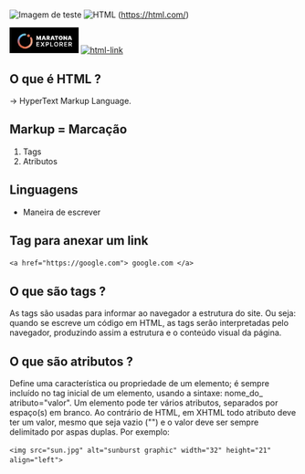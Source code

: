 #

![Imagem de teste](https://camo.githubusercontent.com/fb936e68a052eca6a4a8cd34217732ae9c54d27b4f926cc0f46213270d9a8983/687474703a2f2f692e696d6775722e636f6d2f68524c75657a322e706e67)
![HTML](https://img.shields.io/badge/HTML%20link-HTML-red) (https://html.com/)

<img src="public\img\Captura de tela 2022-06-07 023436.png" alt="maratona-logo">
<a href="https://html.com/">
    <img src="https://img.shields.io/badge/HTML%20link-HTML-red" alt="html-link">
</a>

## O que é HTML ?

-> HyperText Markup Language.

## Markup = **Marcação**

<ol>
    <li>Tags</li>
    <li>Atributos</li>
</ol>

## Linguagens

- Maneira de escrever

## Tag para anexar um link

`<a href="https://google.com"> google.com </a>`

## O que são tags ?

As tags são usadas para informar ao navegador a estrutura do site. Ou seja: quando se escreve um código em HTML, as tags serão interpretadas pelo navegador, produzindo assim a estrutura e o conteúdo visual da página.

## O que são atributos ?

Define uma característica ou propriedade de um elemento; é sempre incluído no tag inicial de um elemento, usando a sintaxe: nome_do_ atributo="valor".
Um elemento pode ter vários atributos, separados por espaço(s) em branco. Ao contrário de HTML, em XHTML todo atributo deve ter um valor, mesmo que seja vazio ("") e o valor deve ser sempre delimitado por aspas duplas. Por exemplo:

`<img src="sun.jpg" alt="sunburst graphic" width="32" height="21" align="left">`
